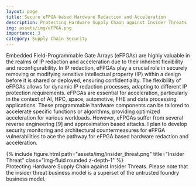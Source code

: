 ```yaml
---
layout: page
title: Secure eFPGA based Hardware Redaction and Acceleration 
description: Protecting Hardware Supply Chain against Insider Threats
img: assets/img/eFPGA.png
importance: 3
category: Supply Chain Security
---
```


Embedded Field-Programmable Gate Arrays (eFPGAs) are highly valuable in the realms of IP redaction and acceleration due to their inherent flexibility and reconfigurability. In IP redaction, eFPGAs play a crucial role in securely removing or modifying sensitive intellectual property (IP) within a design before it is shared or deployed, ensuring confidentiality. The flexibility of eFPGAs allows for dynamic IP redaction processes, adapting to different IP protection requirements. eFPGAs are essential for acceleration, particularly in the context of AI, HPC, space, automotive, FHE and data processing applications. These programmable hardware components can be tailored to accelerate specific functions or algorithms, providing optimized acceleration for various workloads. However, eFPGAs suffer from several reverse engineering [9] and approximation based attacks. I plan to develop security monitoring and architectural countermeasures for eFPGA vulnerabilities to ace the pathway for eFPGA based hardware redaction and acceleration.

<div class="row">
    <div class="col-sm mt-3 mt-md-0">
        {% include figure.html path="assets/img/insider_threat.png" title="Insider Threat" class="img-fluid rounded z-depth-1" %}
    </div>
</div>
<div class="caption">
    Protecting Hardware Supply Chain against Insider Threats. Please note that the insider threat business model is a superset of the untrusted foundry business model.
</div>
